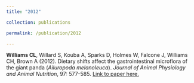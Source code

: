 ```yaml
---
title: "2012"

collection: publications

permalink: /publication/2012

---
```

<b>Williams CL</b>, Willard S, Kouba A, Sparks D, Holmes W, Falcone J, Williams CH, Brown A (2012). Dietary shifts affect the gastrointestinal microflora of the giant panda (<i>Ailuropoda melanoleuca</i>). <i>Journal of Animal Physiology and Animal Nutrition</i>, 97: 577-585. [Link to paper here.](https://doi.org/10.1111/j.1439-0396.2012.01299.x)


